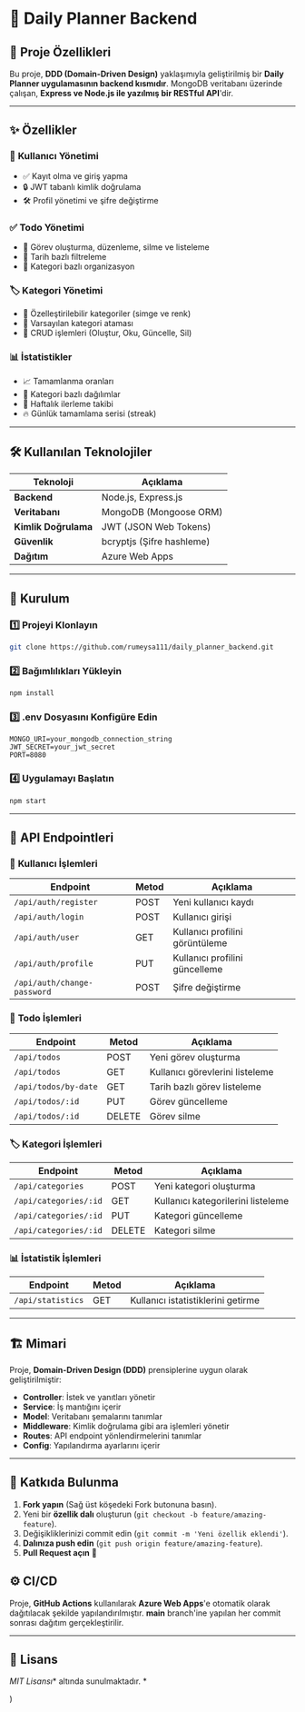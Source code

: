 # 📌 Daily Planner Backend

## 📖 Proje Özellikleri

Bu proje, **DDD (Domain-Driven Design)** yaklaşımıyla geliştirilmiş bir **Daily Planner uygulamasının backend kısmıdır**. MongoDB veritabanı üzerinde çalışan, **Express ve Node.js ile yazılmış bir RESTful API**'dir.

---

## ✨ Özellikler

### 🔑 **Kullanıcı Yönetimi**
- ✅ Kayıt olma ve giriş yapma
- 🔒 JWT tabanlı kimlik doğrulama
- 🛠 Profil yönetimi ve şifre değiştirme

### ✅ **Todo Yönetimi**
- 📝 Görev oluşturma, düzenleme, silme ve listeleme
- 📅 Tarih bazlı filtreleme
- 📂 Kategori bazlı organizasyon

### 🏷️ **Kategori Yönetimi**
- 🎨 Özelleştirilebilir kategoriler (simge ve renk)
- 📌 Varsayılan kategori ataması
- 🔄 CRUD işlemleri (Oluştur, Oku, Güncelle, Sil)

### 📊 **İstatistikler**
- 📈 Tamamlanma oranları
- 📂 Kategori bazlı dağılımlar
- 📅 Haftalık ilerleme takibi
- 🔥 Günlük tamamlama serisi (streak)

---

## 🛠 Kullanılan Teknolojiler

| Teknoloji | Açıklama |
|-----------|----------|
| **Backend** | Node.js, Express.js |
| **Veritabanı** | MongoDB (Mongoose ORM) |
| **Kimlik Doğrulama** | JWT (JSON Web Tokens) |
| **Güvenlik** | bcryptjs (Şifre hashleme) |
| **Dağıtım** | Azure Web Apps |

---

## 🚀 Kurulum

### **1️⃣ Projeyi Klonlayın**
```bash
git clone https://github.com/rumeysa111/daily_planner_backend.git
```

### **2️⃣ Bağımlılıkları Yükleyin**
```bash
npm install
```

### **3️⃣ .env Dosyasını Konfigüre Edin**
```env
MONGO_URI=your_mongodb_connection_string
JWT_SECRET=your_jwt_secret
PORT=8080
```

### **4️⃣ Uygulamayı Başlatın**
```bash
npm start
```

---

## 📡 API Endpointleri

### 🔑 **Kullanıcı İşlemleri**
| Endpoint | Metod | Açıklama |
|----------|-------|----------|
| `/api/auth/register` | POST | Yeni kullanıcı kaydı |
| `/api/auth/login` | POST | Kullanıcı girişi |
| `/api/auth/user` | GET | Kullanıcı profilini görüntüleme |
| `/api/auth/profile` | PUT | Kullanıcı profilini güncelleme |
| `/api/auth/change-password` | POST | Şifre değiştirme |

### 📝 **Todo İşlemleri**
| Endpoint | Metod | Açıklama |
|----------|-------|----------|
| `/api/todos` | POST | Yeni görev oluşturma |
| `/api/todos` | GET | Kullanıcı görevlerini listeleme |
| `/api/todos/by-date` | GET | Tarih bazlı görev listeleme |
| `/api/todos/:id` | PUT | Görev güncelleme |
| `/api/todos/:id` | DELETE | Görev silme |

### 🏷️ **Kategori İşlemleri**
| Endpoint | Metod | Açıklama |
|----------|-------|----------|
| `/api/categories` | POST | Yeni kategori oluşturma |
| `/api/categories/:id` | GET | Kullanıcı kategorilerini listeleme |
| `/api/categories/:id` | PUT | Kategori güncelleme |
| `/api/categories/:id` | DELETE | Kategori silme |

### 📊 **İstatistik İşlemleri**
| Endpoint | Metod | Açıklama |
|----------|-------|----------|
| `/api/statistics` | GET | Kullanıcı istatistiklerini getirme |

---

## 🏗️ Mimari

Proje, **Domain-Driven Design (DDD)** prensiplerine uygun olarak geliştirilmiştir:

- **Controller**: İstek ve yanıtları yönetir
- **Service**: İş mantığını içerir
- **Model**: Veritabanı şemalarını tanımlar
- **Middleware**: Kimlik doğrulama gibi ara işlemleri yönetir
- **Routes**: API endpoint yönlendirmelerini tanımlar
- **Config**: Yapılandırma ayarlarını içerir

---
## 🎯 Katkıda Bulunma

1. **Fork yapın** (Sağ üst köşedeki Fork butonuna basın).
2. Yeni bir **özellik dalı** oluşturun (`git checkout -b feature/amazing-feature`).
3. Değişikliklerinizi commit edin (`git commit -m 'Yeni özellik eklendi'`).
4. **Dalınıza push edin** (`git push origin feature/amazing-feature`).
5. **Pull Request açın** 🎉

## ⚙️ CI/CD

Proje, **GitHub Actions** kullanılarak **Azure Web Apps**'e otomatik olarak dağıtılacak şekilde yapılandırılmıştır. **main** branch'ine yapılan her commit sonrası dağıtım gerçekleştirilir.

---

## 📜 Lisans

*MIT Lisansı** altında sunulmaktadır. *

)

